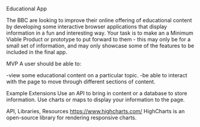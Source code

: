 Educational App

The BBC are looking to improve their online offering of educational content by developing some interactive browser applications that display information in a fun and interesting way. Your task is to make an a Minimum Viable Product or prototype to put forward to them - this may only be for a small set of information, and may only showcase some of the features to be included in the final app.

MVP
A user should be able to:

-view some educational content on a particular topic.
-be able to interact with the page to move through different sections of content.


Example Extensions
Use an API to bring in content or a database to store information.
Use charts or maps to display your information to the page.


API, Libraries, Resources
https://www.highcharts.com/ HighCharts is an open-source library for rendering responsive charts.
